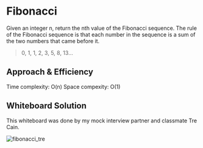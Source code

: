 # Fibonacci

Given an integer n, return the nth value of the Fibonacci sequence. The rule of the Fibonacci sequence is that each number in the sequence is a sum of the two numbers that came before it.

> 0, 1, 1, 2, 3, 5, 8, 13...

## Approach & Efficiency

Time complexity: O(n)
Space compexity: O(1)

## Whiteboard Solution

This whiteboard was done by my mock interview partner and classmate Tre Cain.

![fibonacci_tre](https://slack-files.com/T039KG69K-FDF0FBDAB-28b47619bc)